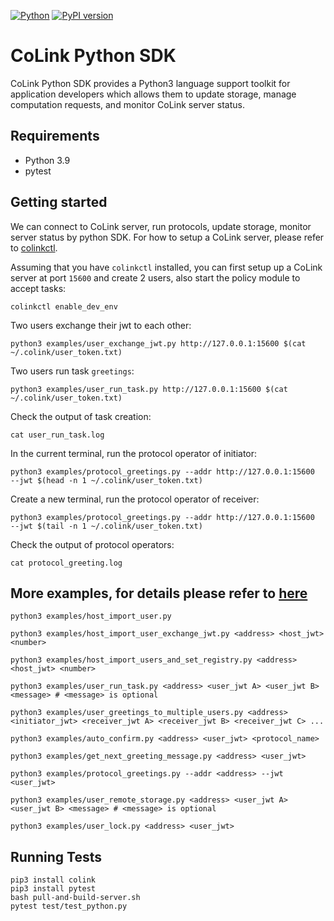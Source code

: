 [![Python](https://img.shields.io/badge/python-3.9%20%7C%203.10-blue.svg)](https://badge.fury.io/py/colink)
[![PyPI version](https://badge.fury.io/py/colink.svg)](https://badge.fury.io/py/colink)

# CoLink Python SDK
CoLink Python SDK  provides a Python3 language support toolkit for application developers which allows them to update storage, manage computation requests, and monitor CoLink server status.

## Requirements

- Python 3.9
- pytest


## Getting started
We can connect to CoLink server, run protocols, update storage, monitor server status by python SDK. For how to setup a CoLink server, please refer to [colinkctl](https://github.com/CoLearn-Dev/colinkctl).

Assuming that you have `colinkctl` installed, you can first setup up a CoLink server at port `15600` and create 2 users, also start the policy module to accept tasks:
```
colinkctl enable_dev_env
```
Two users exchange their jwt to each other:
```
python3 examples/user_exchange_jwt.py http://127.0.0.1:15600 $(cat ~/.colink/user_token.txt)
```
Two users run task `greetings`:
```
python3 examples/user_run_task.py http://127.0.0.1:15600 $(cat ~/.colink/user_token.txt)
```
Check the output of task creation:
```
cat user_run_task.log
```
In the current terminal, run the protocol operator of initiator:
```
python3 examples/protocol_greetings.py --addr http://127.0.0.1:15600  --jwt $(head -n 1 ~/.colink/user_token.txt)
```
Create a new terminal, run the protocol operator of receiver:
```
python3 examples/protocol_greetings.py --addr http://127.0.0.1:15600  --jwt $(tail -n 1 ~/.colink/user_token.txt)
```
Check the output of protocol operators:
```
cat protocol_greeting.log
```
## More examples, for details please refer to [here](https://github.com/CoLearn-Dev/colink-sdk-python-dev/tree/main/examples)

```
python3 examples/host_import_user.py
```
```
python3 examples/host_import_user_exchange_jwt.py <address> <host_jwt> <number> 
```
```
python3 examples/host_import_users_and_set_registry.py <address> <host_jwt> <number>
```
```
python3 examples/user_run_task.py <address> <user_jwt A> <user_jwt B> <message> # <message> is optional
```
```
python3 examples/user_greetings_to_multiple_users.py <address> <initiator_jwt> <receiver_jwt A> <receiver_jwt B> <receiver_jwt C> ...
```
```
python3 examples/auto_confirm.py <address> <user_jwt> <protocol_name>
```
```
python3 examples/get_next_greeting_message.py <address> <user_jwt> 
```
```
python3 examples/protocol_greetings.py --addr <address> --jwt <user_jwt> 
```
```
python3 examples/user_remote_storage.py <address> <user_jwt A> <user_jwt B> <message> # <message> is optional
```
```
python3 examples/user_lock.py <address> <user_jwt>
```
## Running Tests

```
pip3 install colink
pip3 install pytest
bash pull-and-build-server.sh
pytest test/test_python.py
```

